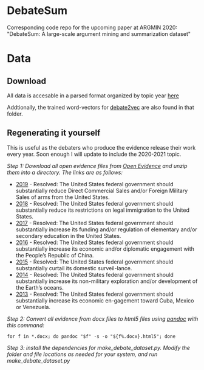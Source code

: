 # DebateSum
Corresponding code repo for the upcoming paper at ARGMIN 2020: "DebateSum: A large-scale argument mining and summarization dataset"

# Data 

## Download
All data is accesable in a parsed format organized by topic year [here](https://mega.nz/folder/ZdQGmK6b#-0hoBWc5fLYuxQuH25feXg)

Addtionally, the trained word-vectors for [debate2vec](https://github.com/Hellisotherpeople/debate2vec) are also found in that folder. 

## Regenerating it yourself 

This is useful as the debaters who produce the evidence release their work every year. Soon enough I will update to include the 2020-2021 topic. 

*Step 1: Download all open evidence files from [Open Evidence](https://openev.debatecoaches.org/) and unzip them into a directory. The links are as follows:*

* [2019](https://s3.amazonaws.com/openev/2019OpenEv.zip)    - Resolved: The United States federal government should substantially reduce Direct Commercial Sales and/or Foreign Military Sales of arms from the United States.
* [2018](https://s3.amazonaws.com/openev/2018OpenEv.zip)    - Resolved: The United States federal government should substantially reduce its restrictions on legal immigration to the United States.
* [2017](https://s3.amazonaws.com/openev/2017OpenEv.zip)    - Resolved: The United States federal government should substantially increase its funding and/or regulation of elementary and/or secondary education in the United States.
* [2016](https://s3.amazonaws.com/openev/2016OpenEv.zip)    - Resolved: The United States federal government should substantially increase its economic and/or diplomatic engagement with the People’s Republic of China.
* [2015](https://s3.amazonaws.com/openev/2015OpenEv.zip)    - Resolved: The United States federal government should substantially curtail its domestic surveil-lance.
* [2014](https://s3.amazonaws.com/openev/2014OpenEv.zip)    - Resolved: The United States federal government should substantially increase its non-military exploration and/or development of the Earth’s oceans.
* [2013](https://s3.amazonaws.com/openev/2013OpenEv.zip)    - Resolved: The United States federal government should substantially increase its economic en-gagement toward Cuba, Mexico or Venezuela.


*Step 2: Convert all evidence from docx files to html5 files using [pandoc](https://pandoc.org/) with this command:*
```
for f in *.docx; do pandoc "$f" -s -o "${f%.docx}.html5"; done
```
*Step 3: install the dependencies for make_debate_dataset.py. Modify the folder and file locations as needed for your system, and run make_debate_dataset.py*
